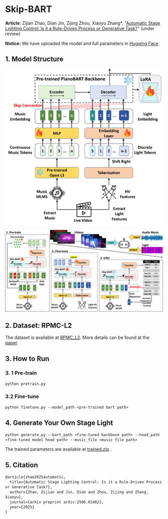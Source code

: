 # Skip-BART
**Article:** Zijian Zhao, Dian Jin, Zijing Zhou, Xiaoyu Zhang*, "[Automatic Stage Lighting Control: Is it a Rule-Driven Process or Generative Task?](https://arxiv.org/abs/2506.01482)" (under review)

**Notice:** We have uploaded the model and full parameters in [Hugging Face](https://huggingface.co/RS2002/Skip-BART).

## 1. Model Structure

<img src="./img/model.png" style="zoom:50%;" />



![](./img/workflow.png)



## 2. Dataset: RPMC-L2

The dataset is available at [RPMC_L2](https://zenodo.org/records/14854217?token=eyJhbGciOiJIUzUxMiJ9.eyJpZCI6IjM5MDcwY2E5LTY0MzUtNGZhZC04NzA4LTczMjNhNTZiOGZmYSIsImRhdGEiOnt9LCJyYW5kb20iOiI1YWRkZmNiMmYyOGNiYzI4ZWUxY2QwNTAyY2YxNTY4ZiJ9.0Jr6GYfyyn02F96eVpkjOtcE-MM1wt-_ctOshdNGMUyUKI15-9Rfp9VF30_hYOTqv_9lLj-7Wj0qGyR3p9cA5w). More details can be found at the [paper](https://arxiv.org/abs/2506.01482).



## 3. How to Run

### 3. 1 Pre-train

```shell
python pretrain.py
```



### 3.2 Fine-tune

```shell
python finetune.py --model_path <pre-trained bart path>
```



## 4. Generate Your Own Stage Light

```shell
python generate.py --bart_path <fine-tuned backbone path> --head_path <fine-tuned model head path> --music_file <music file path>
```

The trained parameters are available at [trained.zip](https://huggingface.co/RS2002/Skip-BART/blob/main/trained.zip) .



## 5. Citation

```
@article{zhao2025automatic,
  title={Automatic Stage Lighting Control: Is it a Rule-Driven Process or Generative Task?},
  author={Zhao, Zijian and Jin, Dian and Zhou, Zijing and Zhang, Xiaoyu},
  journal={arXiv preprint arXiv:2506.01482},
  year={2025}
}
```

